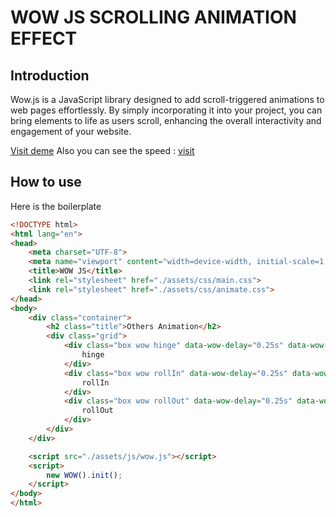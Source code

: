 # WOW JS SCROLLING ANIMATION EFFECT

## Introduction
Wow.js is a JavaScript library designed to add scroll-triggered animations to web pages effortlessly. By simply incorporating it into your project, you can bring elements to life as users scroll, enhancing the overall interactivity and engagement of your website.

[Visit deme](https://vxlrubel.github.io/wowjs/)
Also you can see the speed : [visit](https://pagespeed.web.dev/analysis/https-vxlrubel-github-io-wowjs/usmhxdlmbz?form_factor=mobile)


## How to use

Here is the boilerplate 

```html
<!DOCTYPE html>
<html lang="en">
<head>
    <meta charset="UTF-8">
    <meta name="viewport" content="width=device-width, initial-scale=1.0">
    <title>WOW JS</title>
    <link rel="stylesheet" href="./assets/css/main.css">
    <link rel="stylesheet" href="./assets/css/animate.css">
</head>
<body>
    <div class="container">
        <h2 class="title">Others Animation</h2>
        <div class="grid">
            <div class="box wow hinge" data-wow-delay="0.25s" data-wow-iteration="1" data-wow-duration="0.5">
                hinge
            </div>
            <div class="box wow rollIn" data-wow-delay="0.25s" data-wow-iteration="1" data-wow-duration="0.5">
                rollIn
            </div>
            <div class="box wow rollOut" data-wow-delay="0.25s" data-wow-iteration="1" data-wow-duration="0.5">
                rollOut
            </div>
        </div>
    </div>

    <script src="./assets/js/wow.js"></script>
    <script>
        new WOW().init();
    </script>
</body>
</html>
```

